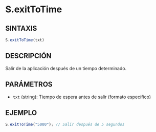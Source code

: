 # S.exitToTime

## SINTAXIS
```javascript
S.exitToTime(txt)
```

## DESCRIPCIÓN
Salir de la aplicación después de un tiempo determinado.

## PARÁMETROS
- `txt` (string): Tiempo de espera antes de salir (formato específico)

## EJEMPLO
```javascript
S.exitToTime("5000"); // Salir después de 5 segundos
```
